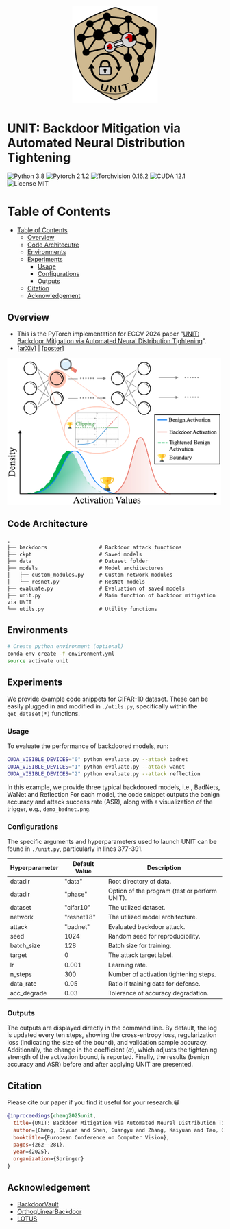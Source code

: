 <div align="center">
    <img src="imgs/logo.png" width="200px" />
</div>

# UNIT: Backdoor Mitigation via Automated Neural Distribution Tightening

![Python 3.8](https://img.shields.io/badge/python-3.8-DodgerBlue.svg?style=plastic)
![Pytorch 2.1.2](https://img.shields.io/badge/pytorch-2.1.2-DodgerBlue.svg?style=plastic)
![Torchvision 0.16.2](https://img.shields.io/badge/torchvision-0.16.2-DodgerBlue.svg?style=plastic)
![CUDA 12.1](https://img.shields.io/badge/cuda-12.1-DodgerBlue.svg?style=plastic)
![License MIT](https://img.shields.io/badge/License-MIT-DodgerBlue.svg?style=plastic)

Table of Contents
=================
- [Table of Contents](#table-of-contents)
  - [Overview](#overview)
  - [Code Architecutre](#code-architecture)
  - [Environments](#environments)
  - [Experiments](#experiments)
    - [Usage](#usage)
    - [Configurations](#configurations)
    - [Outputs](#outputs)
  - [Citation](#citation)
  - [Acknowledgement](#acknowledgement)

## Overview
- This is the PyTorch implementation for ECCV 2024 paper "[UNIT: Backdoor Mitigation via Automated Neural Distribution Tightening](https://link.springer.com/chapter/10.1007/978-3-031-73033-7_15)".
- [[arXiv](https://arxiv.org/abs/2407.11372)\] | \[[poster](https://www.cs.purdue.edu/homes/cheng535/static/slides/UNIT_poster.pdf)\]

<img src="imgs/overview.png" width="500px"/>

## Code Architecture
    .
    ├── backdoors                 # Backdoor attack functions
    ├── ckpt                      # Saved models
    ├── data                      # Dataset folder
    ├── models                    # Model architectures
    │   ├── custom_modules.py     # Custom network modules
    │   └── resnet.py             # ResNet models
    ├── evaluate.py               # Evaluation of saved models
    ├── unit.py                   # Main function of backdoor mitigation via UNIT
    └── utils.py                  # Utility functions

## Environments
```bash
# Create python environment (optional)
conda env create -f environment.yml
source activate unit
```

## Experiments  
We provide example code snippets for CIFAR-10 dataset. These can be easily plugged in and modified in `./utils.py`, specifically within the `get_dataset(*)` functions.

### Usage
To evaluate the performance of backdoored models, run:
```bash
CUDA_VISIBLE_DEVICES="0" python evaluate.py --attack badnet
CUDA_VISIBLE_DEVICES="1" python evaluate.py --attack wanet
CUDA_VISIBLE_DEVICES="2" python evaluate.py --attack reflection
```
In this example, we provide three typical backdoored models, i.e., BadNets, WaNet and Reflection
For each model, the code snippet outputs the benign accuracy and attack success rate (ASR), along with a visualization of the trigger, e.g., `demo_badnet.png`.

### Configurations
The specific arguments and hyperparameters used to launch UNIT can be found in `./unit.py`, particularly in lines 377-391.

| Hyperparameter | Default Value | Description |
|----------------|---------------|-------------|
| datadir | "data" | Root directory of data. |
| datadir | "phase" | Option of the program (test or perform UNIT). |
| dataset | "cifar10" | The utilized dataset. |
| network | "resnet18" | The utilized model architecture. |
| attack | "badnet" | Evaluated backdoor attack. |
| seed | 1024 | Random seed for reproducibility. |
| batch_size | 128 | Batch size for training. |
| target | 0 | The attack target label. |
| lr | 0.001 | Learning rate. |
| n_steps | 300 | Number of activation tightening steps. |
| data_rate | 0.05 | Ratio if training data for defense. |
| acc_degrade | 0.03 | Tolerance of accuracy degradation. |


### Outputs
The outputs are displayed directly in the command line. By default, the log is updated every ten steps, showing the cross-entropy loss, regularization loss (indicating the size of the bound), and validation sample accuracy. Additionally, the change in the coefficient ($\alpha$), which adjusts the tightening strength of the activation bound, is reported. Finally, the results (benign accuracy and ASR) before and after applying UNIT are presented.





## Citation
Please cite our paper if you find it useful for your research.😀

```bibtex
@inproceedings{cheng2025unit,
  title={UNIT: Backdoor Mitigation via Automated Neural Distribution Tightening},
  author={Cheng, Siyuan and Shen, Guangyu and Zhang, Kaiyuan and Tao, Guanhong and An, Shengwei and Guo, Hanxi and Ma, Shiqing and Zhang, Xiangyu},
  booktitle={European Conference on Computer Vision},
  pages={262--281},
  year={2025},
  organization={Springer}
}
```

## Acknowledgement
- [BackdoorVault](https://github.com/Gwinhen/BackdoorVault)
- [OrthogLinearBackdoor](https://github.com/KaiyuanZh/OrthogLinearBackdoor)
- [LOTUS](https://github.com/Megum1/LOTUS)
